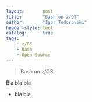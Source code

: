 ```yaml
---
layout:       post
title:        "Bash on z/OS"
author:       "Igor Todorovski"
header-style: text
catalog:      true
tags:
    - z/OS
    - Bash
    - Open Source
---
```


> Bash on z/OS

Bla bla bla

* bla bla

